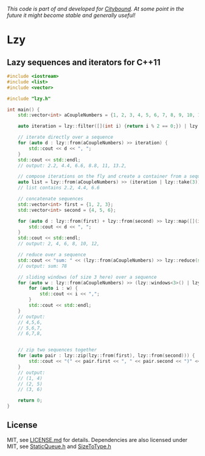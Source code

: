 *This code is part of and developed for [Citybound](http://cityboundsim.com).
At some point in the future it might become stable and generally useful!*

# Lzy

## Lazy sequences and iterators for C++11


```c++
#include <iostream>
#include <list>
#include <vector>

#include "lzy.h"

int main() {
    std::vector<int> aCoupleNumbers = {1, 2, 3, 4, 5, 6, 7, 8, 9, 10, 11, 12};

    auto iteration = lzy::filter([](int i) {return i % 2 == 0;}) | lzy::map([](int i) {return i * 1.1;});

    // iterate directly over a sequence
    for (auto d : lzy::from(aCoupleNumbers) >> iteration) {
        std::cout << d << ", ";
    }
    std::cout << std::endl;
    // output: 2.2, 4.4, 6.6, 8.8, 11, 13.2,

    // compose iterations on the fly and create a container from a sequence
    auto list = lzy::from(aCoupleNumbers) >> (iteration | lzy::take(3)) >> lzy::to<std::list<double>>();
    // list contains 2.2, 4.4, 6.6

    // concatenate sequences
    std::vector<int> first = {1, 2, 3};
    std::vector<int> second = {4, 5, 6};

    for (auto d : lzy::from(first) + lzy::from(second) >> lzy::map([](int i) {return i * 2;})) {
        std::cout << d << ", ";
    }
    std::cout << std::endl;
    // output: 2, 4, 6, 8, 10, 12,

    // reduce over a sequence
    std::cout << "sum: " << (lzy::from(aCoupleNumbers) >> lzy::reduce(std::plus<int>(), 0)) << std::endl;
    // output: sum: 78

    // sliding windows (of size 3 here) over a sequence
    for (auto w : lzy::from(aCoupleNumbers) >> (lzy::windows<3>() | lzy::slice(3, 6))) {
        for (auto i : w) {
            std::cout << i << ",";
        }
        std::cout << std::endl;
    }
    // output:
    // 4,5,6,
    // 5,6,7,
    // 6,7,8,


    // zip two sequences together
    for (auto pair : lzy::zip(lzy::from(first), lzy::from(second))) {
        std::cout << "(" << pair.first << ", " << pair.second << ")" << std::endl;
    }
    // output:
    // (1, 4)
    // (2, 5)
    // (3, 6)

    return 0;
}
```

## License

MIT, see [LICENSE.md](LICENSE.md) for details.
Dependencies are also licensed under MIT, see [StaticQueue.h](deps/embxx/container/StaticQueue.h) and [SizeToType.h](deps/embxx/util/SizeToType.h)